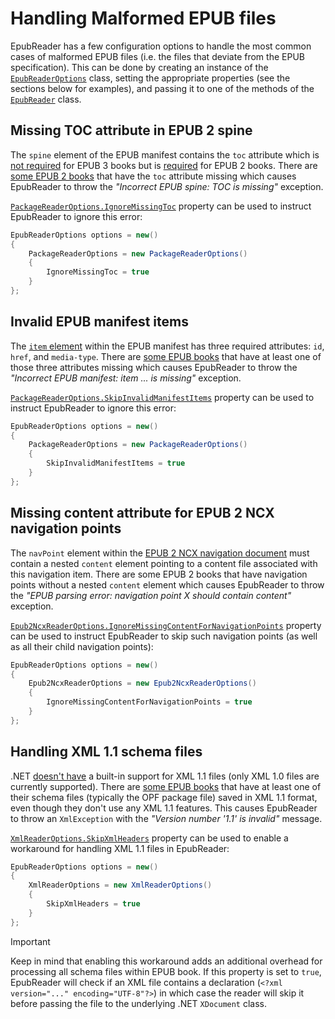 # Handling Malformed EPUB files

EpubReader has a few configuration options to handle the most common cases of malformed EPUB files (i.e. the files that deviate from the EPUB specification). This can be done by creating an instance of the [`EpubReaderOptions`](xref:VersOne.Epub.Options.EpubReaderOptions) class, setting the appropriate properties (see the sections below for examples), and passing it to one of the methods of the [`EpubReader`](xref:VersOne.Epub.EpubReader) class.

## Missing TOC attribute in EPUB 2 spine

The `spine` element of the EPUB manifest contains the `toc` attribute which is [not required](https://www.w3.org/publishing/epub32/epub-packages.html#sec-pkg-spine) for EPUB 3 books but is [required](https://idpf.org/epub/20/spec/OPF_2.0.1_draft.htm#Section2.4) for EPUB 2 books. There are [some EPUB 2 books](https://github.com/vers-one/EpubReader/issues/41) that have the `toc` attribute missing which causes EpubReader to throw the *"Incorrect EPUB spine: TOC is missing"* exception.

[`PackageReaderOptions.IgnoreMissingToc`](xref:VersOne.Epub.Options.PackageReaderOptions#VersOne_Epub_Options_PackageReaderOptions_IgnoreMissingToc) property can be used to instruct EpubReader to ignore this error:

```csharp
EpubReaderOptions options = new()
{
    PackageReaderOptions = new PackageReaderOptions()
    {
        IgnoreMissingToc = true
    }
};
```

## Invalid EPUB manifest items

The [`item` element](https://www.w3.org/publishing/epub32/epub-packages.html#sec-item-elem) within the EPUB manifest has three required attributes: `id`, `href`, and `media-type`. There are [some EPUB books](https://github.com/vers-one/EpubReader/issues/47) that have at least one of those three attributes missing which causes EpubReader to throw the *"Incorrect EPUB manifest: item ... is missing"* exception.

[`PackageReaderOptions.SkipInvalidManifestItems`](xref:VersOne.Epub.Options.PackageReaderOptions#VersOne_Epub_Options_PackageReaderOptions_SkipInvalidManifestItems) property can be used to instruct EpubReader to ignore this error:

```csharp
EpubReaderOptions options = new()
{
    PackageReaderOptions = new PackageReaderOptions()
    {
        SkipInvalidManifestItems = true
    }
};
```

## Missing content attribute for EPUB 2 NCX navigation points

The `navPoint` element within the [EPUB 2 NCX navigation document](https://daisy.org/activities/standards/daisy/daisy-3/z39-86-2005-r2012-specifications-for-the-digital-talking-book/#NCX) must contain a nested `content` element pointing to a content file associated with this navigation item. There are some EPUB 2 books that have navigation points without a nested `content` element which causes EpubReader to throw the *"EPUB parsing error: navigation point X should contain content"* exception.

[`Epub2NcxReaderOptions.IgnoreMissingContentForNavigationPoints`](xref:VersOne.Epub.Options.Epub2NcxReaderOptions#VersOne_Epub_Options_Epub2NcxReaderOptions_IgnoreMissingContentForNavigationPoints) property can be used to instruct EpubReader to skip such navigation points (as well as all their child navigation points):

```csharp
EpubReaderOptions options = new()
{
    Epub2NcxReaderOptions = new Epub2NcxReaderOptions()
    {
        IgnoreMissingContentForNavigationPoints = true
    }
};
```

## Handling XML 1.1 schema files

.NET [doesn't have](https://stackoverflow.com/questions/17231675/does-net-4-5-support-xml-1-1-yet-for-characters-invalid-in-xml-1-0) a built-in support for XML 1.1 files (only XML 1.0 files are currently supported). There are [some EPUB books](https://github.com/vers-one/EpubReader/issues/34) that have at least one of their schema files (typically the OPF package file) saved in XML 1.1 format, even though they don't use any XML 1.1 features. This causes EpubReader to throw an `XmlException` with the *"Version number '1.1' is invalid"* message.

[`XmlReaderOptions.SkipXmlHeaders`](xref:VersOne.Epub.Options.XmlReaderOptions#VersOne_Epub_Options_XmlReaderOptions_SkipXmlHeaders) property can be used to enable a workaround for handling XML 1.1 files in EpubReader:

```csharp
EpubReaderOptions options = new()
{
    XmlReaderOptions = new XmlReaderOptions()
    {
        SkipXmlHeaders = true
    }
};
```

> [!Important]
> Keep in mind that enabling this workaround adds an additional overhead for processing all schema files within EPUB book. If this property is set to `true`, EpubReader will check if an XML file contains a declaration (`<?xml version="..." encoding="UTF-8"?>`) in which case the reader will skip it before passing the file to the underlying .NET `XDocument` class.
